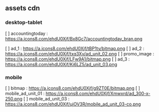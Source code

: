## assets cdn ##
### desktop-tablet ###
[ ] accountingtoday :
 https://a.icons8.com/ehdU0Xjf/Bx8Gc7/accountingtoday_bran.png

[ ] ad_1 :
https://a.icons8.com/ehdU0Xjf/tBP1ty/bitmap.png
[ ] ad_2 :
https://a.icons8.com/ehdU0Xjf/txq3Xv/ad_unit_02.png
[ ] promo_image :
https://a.icons8.com/ehdU0Xjf/LFw9A1/bitmap.png
[ ] ad_3 :
https://a.icons8.com/ehdU0Xjf/Ki6LZ5/ad_unit_03.png

### mobile ###
[ ] bitmap :
https://a.icons8.com/ehdU0Xjf/g9ZT0E/bitmap.png
[ ] mobile_ad_unit_01 :
https://a.icons8.com/ehdU0Xjf/Xmwxrd/ad_300-x-250.png
[ ] mobile_ad_unit_03 :
https://a.icons8.com/ehdU0Xjf/ujOV3R/mobile_ad_unit_03-co.png

